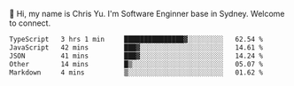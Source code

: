 👋 Hi, my name is Chris Yu. I'm Software Enginner base in Sydney. Welcome to connect.

<!--START_SECTION:waka-->

```txt
TypeScript   3 hrs 1 min     ███████████████▓░░░░░░░░░   62.54 %
JavaScript   42 mins         ███▓░░░░░░░░░░░░░░░░░░░░░   14.61 %
JSON         41 mins         ███▓░░░░░░░░░░░░░░░░░░░░░   14.24 %
Other        14 mins         █▒░░░░░░░░░░░░░░░░░░░░░░░   05.07 %
Markdown     4 mins          ▒░░░░░░░░░░░░░░░░░░░░░░░░   01.62 %
```

<!--END_SECTION:waka-->

